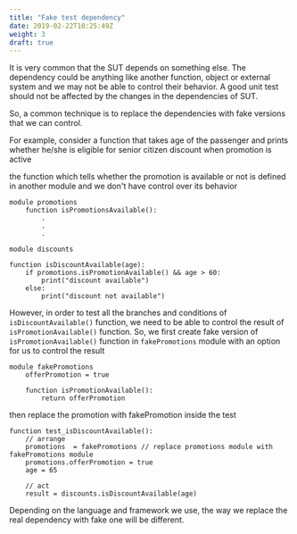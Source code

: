 ```yaml
---
title: "Fake test dependency"
date: 2019-02-22T10:25:49Z
weight: 3
draft: true
---
```


It is very common that the SUT depends on something else. The dependency could be anything like another function, object or external system and we may not be able to control their behavior. A good unit test should not be affected by the changes in the dependencies of SUT. 

So, a common technique is to replace the dependencies with fake versions that we can control.

For example, consider a function that takes age of the passenger and prints whether he/she is eligible for senior citizen discount when promotion is active

the function which tells whether the promotion is available or not is defined in another module and we don't have control over its behavior

```
module promotions
    function isPromotionsAvailable():
        .
        .
        .
```

```
module discounts

function isDiscountAvailable(age):
    if promotions.isPromotionAvailable() && age > 60:
        print("discount available")
    else:
        print("discount not available")
```

However, in order to test all the branches and conditions of `isDiscountAvailable()` function, we need to be able to control the result of `isPromotionAvailable()` function. So, we first create fake version of `isPromotionAvailable()` function in `fakePromotions` module with an option for us to control the result

```
module fakePromotions
    offerPromotion = true

    function isPromotionAvailable():
        return offerPromotion
```
then replace the promotion with fakePromotion inside the test

```
function test_isDiscountAvailable():
    // arrange
    promotions  = fakePromotions // replace promotions module with fakePromotions module
    promotions.offerPromotion = true
    age = 65

    // act
    result = discounts.isDiscountAvailable(age)

```

Depending on the language and framework we use, the way we replace the real dependency with fake one will be different.